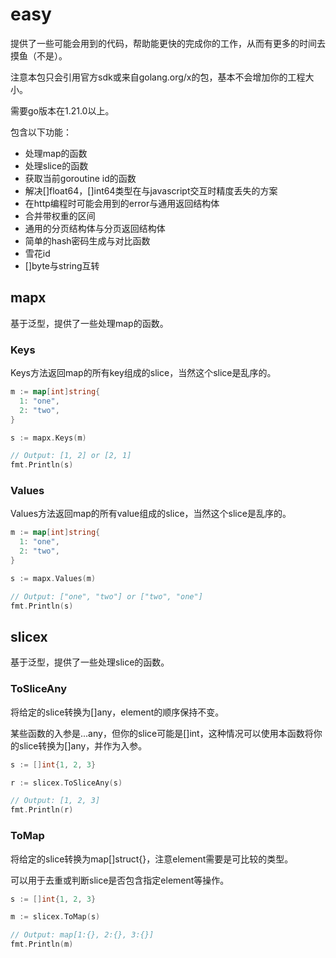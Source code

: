 # easy
提供了一些可能会用到的代码，帮助能更快的完成你的工作，从而有更多的时间去摸鱼（不是）。

注意本包只会引用官方sdk或来自golang.org/x的包，基本不会增加你的工程大小。

需要go版本在1.21.0以上。

包含以下功能：
+ 处理map的函数
+ 处理slice的函数
+ 获取当前goroutine id的函数
+ 解决[]float64，[]int64类型在与javascript交互时精度丢失的方案
+ 在http编程时可能会用到的error与通用返回结构体
+ 合并带权重的区间
+ 通用的分页结构体与分页返回结构体
+ 简单的hash密码生成与对比函数
+ 雪花id
+ []byte与string互转

## mapx
基于泛型，提供了一些处理map的函数。
### Keys
Keys方法返回map的所有key组成的slice，当然这个slice是乱序的。
```go
m := map[int]string{
  1: "one",
  2: "two",
}

s := mapx.Keys(m)

// Output: [1, 2] or [2, 1]
fmt.Println(s)
```

### Values
Values方法返回map的所有value组成的slice，当然这个slice是乱序的。
```go
m := map[int]string{
  1: "one",
  2: "two",
}

s := mapx.Values(m)

// Output: ["one", "two"] or ["two", "one"]
fmt.Println(s)
```

## slicex
基于泛型，提供了一些处理slice的函数。
### ToSliceAny
将给定的slice转换为[]any，element的顺序保持不变。

某些函数的入参是...any，但你的slice可能是[]int，这种情况可以使用本函数将你的slice转换为[]any，并作为入参。

```go
s := []int{1, 2, 3}

r := slicex.ToSliceAny(s)

// Output: [1, 2, 3]
fmt.Println(r)
```

### ToMap
将给定的slice转换为map[]struct{}，注意element需要是可比较的类型。

可以用于去重或判断slice是否包含指定element等操作。

```go
s := []int{1, 2, 3}

m := slicex.ToMap(s)

// Output: map[1:{}, 2:{}, 3:{}]
fmt.Println(m)
```
